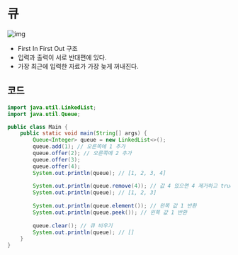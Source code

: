 # 큐

![img](https://github.com/Goldbar97/Study/assets/100333239/0a92aa24-2cb2-4333-a38a-e583b214b6ee)

- First In First Out 구조
- 입력과 출력이 서로 반대편에 있다.
- 가장 최근에 입력한 자료가 가장 늦게 꺼내진다.

## 코드
```java
import java.util.LinkedList;
import java.util.Queue;

public class Main {
    public static void main(String[] args) {
        Queue<Integer> queue = new LinkedList<>();
        queue.add(1); // 오른쪽에 1 추가
        queue.offer(2); // 오른쪽에 2 추가
        queue.offer(3);
        queue.offer(4);
        System.out.println(queue); // [1, 2, 3, 4]
        
        System.out.println(queue.remove(4)); // 값 4 있으면 4 제거하고 true 반환, 없다면 false 반환
        System.out.println(queue); // [1, 2, 3]
        
        System.out.println(queue.element()); // 왼쪽 값 1 반환
        System.out.println(queue.peek()); // 왼쪽 값 1 반환
        
        queue.clear(); // 큐 비우기
        System.out.println(queue); // []
    }
}
```
